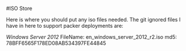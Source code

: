 #ISO Store

Here is where you should put any iso files needed. The git ignored files I have in here to support packer deployments are:

*Windows Server 2012*
FileName: en_windows_server_2012_r2.iso
md5: 78BFF6565F178ED08AB534397FE44845